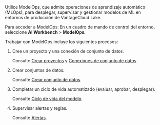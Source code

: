Utilice ModelOps, que admite operaciones de aprendizaje automático (MLOps), para desplegar, supervisar y gestionar modelos de ML en entornos de producción de VantageCloud Lake.

Para acceder a ModelOps: En un cuadro de mando de control del entorno, seleccione **AI Workbench** \> **ModelOps**.

Trabajar con ModelOps incluye los siguientes procesos:

1.  Cree un proyecto y una conexión de conjunto de datos.

    Consulte [Crear proyectos](vtz1725408102228.md) y [Conexiones de conjunto de datos](wkm1725389190945.md).

2.  Crear conjuntos de datos.

    Consulte [Crear conjunto de datos](xfu1732652871944.md).

3.  Completar un ciclo de vida automatizado (evaluar, aprobar, desplegar).

    Consulte [Ciclo de vida del modelo](vbi1732650867021.md).

4.  Supervisar alertas y reglas.

    Consulte [Alertas](rtz1725409474295.md).

